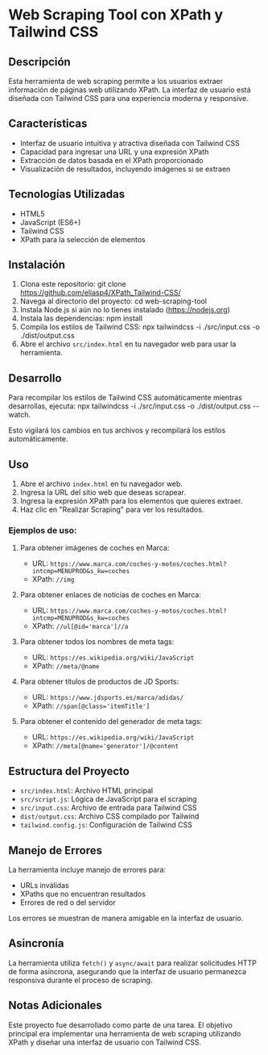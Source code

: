 # Web Scraping Tool con XPath y Tailwind CSS

## Descripción
Esta herramienta de web scraping permite a los usuarios extraer información de páginas web utilizando XPath. La interfaz de usuario está diseñada con Tailwind CSS para una experiencia moderna y responsive.

## Características
- Interfaz de usuario intuitiva y atractiva diseñada con Tailwind CSS
- Capacidad para ingresar una URL y una expresión XPath
- Extracción de datos basada en el XPath proporcionado
- Visualización de resultados, incluyendo imágenes si se extraen

## Tecnologías Utilizadas
- HTML5
- JavaScript (ES6+)
- Tailwind CSS
- XPath para la selección de elementos

## Instalación
  1. Clona este repositorio: git clone https://github.com/eliasp4/XPath_Tailwind-CSS/
2. Navega al directorio del proyecto: cd web-scraping-tool
3. Instala Node.js si aún no lo tienes instalado (https://nodejs.org)
4. Instala las dependencias: npm install
5. Compila los estilos de Tailwind CSS: npx tailwindcss -i ./src/input.css -o ./dist/output.css
6. Abre el archivo `src/index.html` en tu navegador web para usar la herramienta.

## Desarrollo
Para recompilar los estilos de Tailwind CSS automáticamente mientras desarrollas, ejecuta: npx tailwindcss -i ./src/input.css -o ./dist/output.css --watch.

Esto vigilará los cambios en tus archivos y recompilará los estilos automáticamente.

## Uso
1. Abre el archivo `index.html` en tu navegador web.
2. Ingresa la URL del sitio web que deseas scrapear.
3. Ingresa la expresión XPath para los elementos que quieres extraer.
4. Haz clic en "Realizar Scraping" para ver los resultados.

### Ejemplos de uso:
1. Para obtener imágenes de coches en Marca:
   - URL: `https://www.marca.com/coches-y-motos/coches.html?intcmp=MENUPROD&s_kw=coches`
   - XPath: `//img`

2. Para obtener enlaces de noticias de coches en Marca:
   - URL: `https://www.marca.com/coches-y-motos/coches.html?intcmp=MENUPROD&s_kw=coches`
   - XPath: `//ul[@id='marca']//a`

3. Para obtener todos los nombres de meta tags:
   - URL: `https://es.wikipedia.org/wiki/JavaScript`
   - XPath: `//meta/@name`

4. Para obtener títulos de productos de JD Sports:
   - URL: `https://www.jdsports.es/marca/adidas/`
   - XPath: `//span[@class='itemTitle']`

5. Para obtener el contenido del generador de meta tags:
   - URL: `https://es.wikipedia.org/wiki/JavaScript`
   - XPath: `//meta[@name='generator']/@content`
  
## Estructura del Proyecto
- `src/index.html`: Archivo HTML principal
- `src/script.js`: Lógica de JavaScript para el scraping
- `src/input.css`: Archivo de entrada para Tailwind CSS
- `dist/output.css`: Archivo CSS compilado por Tailwind
- `tailwind.config.js`: Configuración de Tailwind CSS

## Manejo de Errores
La herramienta incluye manejo de errores para:
- URLs inválidas
- XPaths que no encuentran resultados
- Errores de red o del servidor

Los errores se muestran de manera amigable en la interfaz de usuario.

## Asincronía
La herramienta utiliza `fetch()` y `async/await` para realizar solicitudes HTTP de forma asíncrona, asegurando que la interfaz de usuario permanezca responsiva durante el proceso de scraping.

## Notas Adicionales
Este proyecto fue desarrollado como parte de una tarea. El objetivo principal era implementar una herramienta de web scraping utilizando XPath y diseñar una interfaz de usuario con Tailwind CSS.

